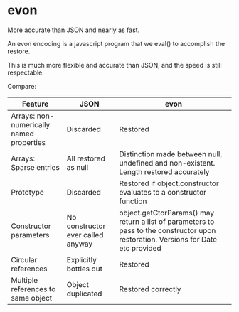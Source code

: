 evon
====

More accurate than JSON and nearly as fast.

An evon encoding is a javascript program that we eval() to accomplish the restore. 

This is much more flexible and accurate than JSON, and the speed is still respectable.

Compare:

Feature | JSON | evon
---|---|---
Arrays: non-numerically named properties | Discarded | Restored
Arrays: Sparse entries | All restored as null | Distinction made between null, undefined and non-existent. Length restored accurately
Prototype | Discarded | Restored if object.constructor evaluates to a constructor function
Constructor parameters | No constructor ever called anyway | object.getCtorParams() may return a list of parameters to pass to the constructor upon restoration. Versions for Date etc provided
Circular references | Explicitly bottles out | Restored
Multiple references to same object | Object duplicated | Restored correctly

